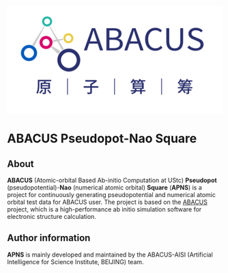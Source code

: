 <p align="center">
    <img src="docs/abacus-logo.svg">
</p>

# ABACUS Pseudopot-Nao Square
## About
**ABACUS** (Atomic-orbital Based Ab-initio Computation at UStc) **Pseudopot** (pseudopotential)-**Nao** (numerical atomic orbital) **Square** (**APNS**) is a project for continuously generating pseudopotential and numerical atomic orbital test data for ABACUS user. The project is based on the [ABACUS](https://github.com/deepmodeling/abacus-develop) project, which is a high-performance ab initio simulation software for electronic structure calculation.

## Author information
**APNS** is mainly developed and maintained by the ABACUS-AISI (Artificial Intelligence for Science Institute, BEIJING) team.